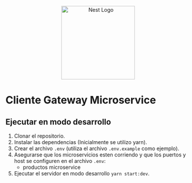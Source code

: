 <p align="center">
  <a href="http://nestjs.com/" target="blank"><img src="https://nestjs.com/img/logo-small.svg" width="200" alt="Nest Logo" /></a>
</p>

[circleci-image]: https://img.shields.io/circleci/build/github/nestjs/nest/master?token=abc123def456
[circleci-url]: https://circleci.com/gh/nestjs/nest

# Cliente Gateway Microservice

## Ejecutar en modo desarrollo

1. Clonar el repositorio.
2. Instalar las dependencias (Inicialmente se utilizo yarn).
3. Crear el archivo `.env` (utiliza el archivo `.env.example` como ejemplo).
4. Asegurarse que los microservicios esten corriendo y que los puertos y host se configuren en el archivo `.env`:
   - productos microservice
5. Ejecutar el servidor en modo desarrollo `yarn start:dev`.